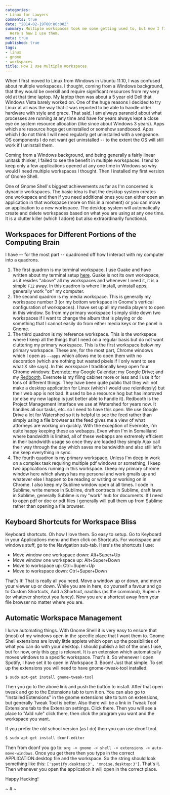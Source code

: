```yaml
---
categories:
- Linux for Lawyers
comments: true
date: "2014-02-19T00:00:00Z"
summary: Multiple workspaces took me some getting used to, but now I find them indispensable.
  Here's how I use them.
meta: true
published: true
tags:
- linux
- gnome
- workspaces
title: How I Use Multiple Workspaces
---
```


When I first moved to Linux from Windows in Ubuntu 11.10, I was confused about multiple workspaces. I thought, coming from a Windows background, that they would be overkill and require significant resources from my very old at that time laptop. My laptop then was about a 5 year old Dell that Windows Vista barely worked on. One of the huge reasons I decided to try Linux at all was the way that it was reported to be able to handle older hardware with style and grace. That said, I am always paranoid about what processes are running at any time and have for years always kept a close eye on system resource allocation (like since about Windows 3 years). Apps which are resource hogs get uninstalled or somehow sandboxed. Apps which I do not think I will need regularly get uninstalled with a vengeance. OS components I do not want get uninstalled -- to the extent the OS will still work if I uninstall them.

Coming from a Windows background, and being generally a fairly linear unitask thinker, I failed to see the benefit in multiple workspaces. I tend to keep only a few applications opened at any one time in Windows so why would I need multiple workspaces I thought. Then I installed my first version of Gnome Shell.

One of Gnome Shell's biggest achievements as far as I'm concerned is dynamic workspaces. The basic idea is that the desktop system creates one workspace and then if you need additional ones you can either open an application in that workspace (more on this in a moment) or you can move an application to a new workspace. The desktop system will automatically create and delete workspaces based on what you are using at any one time. It is a clutter killer (which I adore) but also extraordinarily functional.

## Workspaces for Different Portions of the Computing Brain

I have -- for the most part -- quadroned off how I interact with my computer into a quadrons.

1. The first quadron is my terminal workspace. I use Guake and have written about my terminal setup [here](http://coda.caseykuhlman.com//entries/2014/on-shells.html). Guake is not its own workspace, as it resides "above" all my workspaces and whenever I need it, it is a simple `F12` away. In this quadron is where I install, uninstall apps, generally work "on" my computer.
2. The second quadron is my media workspace. This is generally my workspace number 3 (or my bottom workspace in Gnome's vertical configuration of workspaces). I have set up all my media players to open in this window. So from my primary workspace I simply slide down two workspaces if I want to change the album that is playing or do something that I cannot easily do from either media keys or the panel in Gnome.
3. The third quadron is my reference workspace. This is the workspace where I keep all the things that I need on a regular basis but do not want cluttering my primary workspace. This is the first workspace below my primary workspace. These are, for the most part, Chrome windows which I open as `--apps` which allows me to open them with no decoration (which are nothing but wasted pixels if I only want to see what X site says). In this workspace I traditionally keep open four Chrome windows: [Evernote](https://evernote.com/); my Google Calendar; my Google Drive; and my [Redbooth](https://redbooth.com). Evernote is my filing cabinet more or less and I use it for tons of different things. They have been quite public that they will not make a desktop application for Linux (which I would use relentlessly) but their web app is not bad. It used to be a resource hog but has improved (or else my new laptop is just better able to handle it). Redbooth is the Project Management Interface we use at Watershed for years now. It handles all our tasks, etc. so I need to have this open. We use Google Drive a lot for Watershed so it is helpful to see the feed rather than simply using a file browser as the feed gives me a view of what attorneys are working on quickly. With the exception of Evernote, I'm quite happy keeping these as webapps. Even when I'm in Somaliland where bandwidth is limited, all of these webapps are extremely efficient in their bandwidth usage so once they are loaded they simply Ajax call their way through the day which saves me bandwidth and also still let's me keep everything in sync.
4. The fourth quadron is my primary workspace. Unless I'm deep in work on a complex task requiring multiple pdf windows or something, I keep two applications running in this workspace. I keep my primary chrome window here which always has my personal and work gmails up and whatever else I happen to be reading or writing or working on in Chrome. I also keep my Sublime window open at all times. I code in Sublime, write memos in Sublime, draft contracts in Sublime, draft laws in Sublime, generally Sublime is my "work" hub for documents. If I need to open pdf or doc or odt files I generally will pull them up from Sublime rather than opening a file browser.

## Keyboard Shortcuts for Workspace Bliss

Keyboard shortcuts. Oh how I love them. So easy to setup. Go to Keyboard in your Applications menu and then click on Shortcuts. For workspace and windows stuff, go to the Navigation sub-tab. Here's the shortcuts I use:

* Move window one workspace down: Alt+Super+Up
* Move window one workspace up: Alt+Super+Down
* Move to workspace up: Ctrl+Super+Up
* Move to workspace down: Ctrl+Super+Down

That's It! That is really all you need. Move a window up or down, and move your viewer up or down. While you are in here, do yourself a favour and go to Custom Shortcuts, Add a Shortcut, nautilus (as the command), Super+E (or whatever shortcut you fancy). Now you are a shortcut away from your file browser no matter where you are.

## Automatic Workspace Management

I lurve automating things. With Gnome Shell it is very easy to ensure that (most) of my windows open in the specific place that I want them to. Gnome Shell extensions are lovely little applets which open up the possibilities of what you can do with your desktop. I should publish a list of the ones I use, but for now, only this [one](https://extensions.gnome.org/extension/16/auto-move-windows/) is relevant. It is an extension which automatically moves windows to a specific workspace. That's it. So whenever I open Spotify, I have set it to open in Workspace 3. Boom! Just that simple. To set up the extensions you will need to have gnome-tweak-tool installed:

```bash
$ sudo apt-get install gnome-tweak-tool
```

Then you go to the above link and push the button to install. After that open tweak and go to the Extensions tab to turn it on. You can also go to "Installed Extensions" in the gnome extensions site to turn on extensions, but generally Tweak Tool is better. Also there will be a link in Tweak Tool Extensions tab to the Extension settings. Click there. Then you will see a place to "Add rule" click there, then click the program you want and the workspace you want.

If you prefer the old school version (as I do) then you can use dconf tool.

```bash
$ sudo apt-get install dconf-editor
```

Then from dconf you go to: `org -> gnome -> shell -> extensions -> auto-move-windows`. Once you get there then you type in the correct APPLICATION.desktop file and the workspace. So the string should look something like this: `['spotify.desktop:3', 'xnoise.desktop:3']`. That's it. Then whenever you open the application it will open in the correct place.

Happy Hacking!

~ # ~